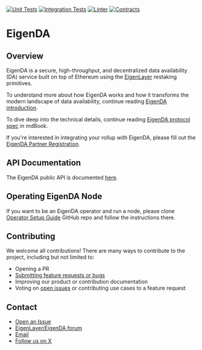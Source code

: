 [![Unit Tests](https://github.com/Layr-Labs/eigenda/actions/workflows/unit-tests.yml/badge.svg)](https://github.com/Layr-Labs/eigenda/actions/workflows/unit-tests.yml)
[![Integration Tests](https://github.com/Layr-Labs/eigenda/actions/workflows/integration-tests.yml/badge.svg)](https://github.com/Layr-Labs/eigenda/actions/workflows/integration-tests.yml)
[![Linter](https://github.com/Layr-Labs/eigenda/actions/workflows/golangci-lint.yml/badge.svg)](https://github.com/Layr-Labs/eigenda/actions/workflows/golangci-lint.yml)
[![Contracts](https://github.com/Layr-Labs/eigenda/actions/workflows/test-contracts.yml/badge.svg)](https://github.com/Layr-Labs/eigenda/actions/workflows/test-contracts.yml)

# EigenDA

## Overview

EigenDA is a secure, high-throughput, and decentralized data availability (DA) service built on top of Ethereum using the [EigenLayer](https://github.com/Layr-Labs/eigenlayer-contracts) restaking primitives.

To understand more about how EigenDA works and how it transforms the modern landscape of data availability, continue reading [EigenDA introduction](https://www.blog.eigenlayer.xyz/intro-to-eigenda-hyperscale-data-availability-for-rollups/).

To dive deep into the technical details, continue reading [EigenDA protocol spec](https://layr-labs.github.io/eigenda/) in mdBook.

If you're interested in integrating your rollup with EigenDA, please fill out the [EigenDA Partner Registration](https://docs.google.com/forms/d/e/1FAIpQLSdXvfxgRfIHWYu90FqN-2yyhgrYm9oExr0jSy7ERzbMUimJew/viewform).

## API Documentation

The EigenDA public API is documented [here](https://github.com/Layr-Labs/eigenda/tree/master/api/docs).

## Operating EigenDA Node

If you want to be an EigenDA operator and run a node, please clone [Operator Setup Guide](https://github.com/Layr-Labs/eigenda-operator-setup) GitHub repo and follow the instructions there.

## Contributing
We welcome all contributions! There are many ways to contribute to the project, including but not limited to:

- Opening a PR
- [Submitting feature requests or bugs](https://github.com/Layr-Labs/eigenda/issues/new/choose)
- Improving our product or contribution documentation
- Voting on [open issues](https://github.com/Layr-Labs/eigenda/issues) or
  contributing use cases to a feature request

## Contact

- [Open an Issue](https://github.com/Layr-Labs/eigenda/issues/new/choose)
- [EigenLayer/EigenDA forum](https://forum.eigenlayer.xyz)
- [Email](mailto:eigenda-support@eigenlabs.org)
- [Follow us on X](https://x.com/eigen_da)
